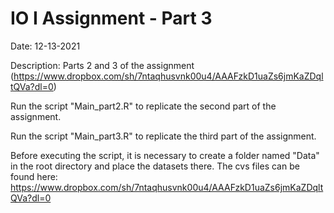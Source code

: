 # IO I Assignment - Part 3

Date: 12-13-2021

Description: Parts 2 and 3 of the assignment (https://www.dropbox.com/sh/7ntaqhusvnk00u4/AAAFzkD1uaZs6jmKaZDqltQVa?dl=0)

Run the script "Main_part2.R" to replicate the second part of the assignment.

Run the script "Main_part3.R" to replicate the third part of the assignment.

Before executing the script, it is necessary to create a folder named "Data" in the root directory and place the datasets there. The cvs files can be found here: 
https://www.dropbox.com/sh/7ntaqhusvnk00u4/AAAFzkD1uaZs6jmKaZDqltQVa?dl=0
